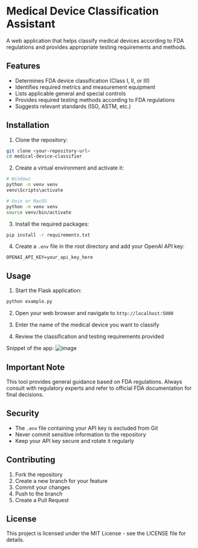 # Medical Device Classification Assistant

A web application that helps classify medical devices according to FDA regulations and provides appropriate testing requirements and methods.

## Features

- Determines FDA device classification (Class I, II, or III)
- Identifies required metrics and measurement equipment
- Lists applicable general and special controls
- Provides required testing methods according to FDA regulations
- Suggests relevant standards (ISO, ASTM, etc.)

## Installation

1. Clone the repository:
```bash
git clone <your-repository-url>
cd medical-device-classifier
```

2. Create a virtual environment and activate it:
```bash
# Windows
python -m venv venv
venv\Scripts\activate

# Unix or MacOS
python -m venv venv
source venv/bin/activate
```

3. Install the required packages:
```bash
pip install -r requirements.txt
```

4. Create a `.env` file in the root directory and add your OpenAI API key:
```
OPENAI_API_KEY=your_api_key_here
```

## Usage

1. Start the Flask application:
```bash
python example.py
```

2. Open your web browser and navigate to `http://localhost:5000`

3. Enter the name of the medical device you want to classify

4. Review the classification and testing requirements provided

Snippet of the app:
![image](https://github.com/user-attachments/assets/8b55326b-3d74-490b-8383-83227ae17667)


## Important Note

This tool provides general guidance based on FDA regulations. Always consult with regulatory experts and refer to official FDA documentation for final decisions.

## Security

- The `.env` file containing your API key is excluded from Git
- Never commit sensitive information to the repository
- Keep your API key secure and rotate it regularly

## Contributing

1. Fork the repository
2. Create a new branch for your feature
3. Commit your changes
4. Push to the branch
5. Create a Pull Request

## License

This project is licensed under the MIT License - see the LICENSE file for details. 
